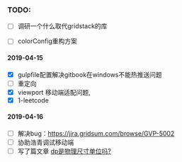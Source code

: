 ### TODO:
- [ ] 调研一个什么取代gridstack的库
- [ ] colorConfig重构方案



#### 2019-04-15

- [x] gulpfile配置解决gitbook在windows不能热推送问题
- [ ] 重定向
- [x] viewport 移动端适配问题,
- [x] 1-leetcode

#### 2019-04-16

- [ ] 解决bug：https://jira.gridsum.com/browse/GVP-5002
- [ ] 协助浩青调试移动端
- [ ] 写了篇文章 [dp是物理尺寸单位吗?](5cb699a2e51d456e2e656d2a)
